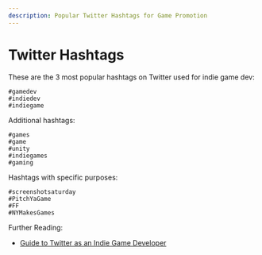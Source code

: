 ```yaml
---
description: Popular Twitter Hashtags for Game Promotion
---
```


# Twitter Hashtags

These are the 3 most popular hashtags on Twitter used for indie game dev:

```
#gamedev
#indiedev
#indiegame
```

Additional hashtags:

```
#games
#game
#unity
#indiegames
#gaming
```

Hashtags with specific purposes:

```
#screenshotsaturday
#PitchYaGame
#FF
#NYMakesGames
```

Further Reading:

* [Guide to Twitter as an Indie Game Developer](https://indiegameplanet.net/a-beginners-guide-to-twitter-as-an-indie-game-developer/)
